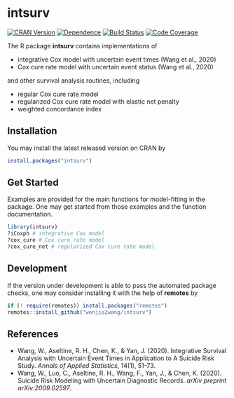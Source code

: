 # intsurv

[![CRAN Version][cran-version]][cran]
[![Dependence][tinyverse-dep]][cran]
[![Build Status][gha-icon]][gha-url]
[![Code Coverage][codecov-main]][codecov]

The R package **intsurv** contains implementations of

- integrative Cox model with uncertain event times (Wang et al., 2020)
- Cox cure rate model with uncertain event status (Wang et al., 2020)

and other survival analysis routines, including

- regular Cox cure rate model
- regularized Cox cure rate model with elastic net penalty
- weighted concordance index


## Installation

You may install the latest released version on CRAN by

```R
install.packages("intsurv")
```


## Get Started

Examples are provided for the main functions for model-fitting in the package.
One may get started from those examples and the function documentation.

```R
library(intsurv)
?iCoxph # integrative Cox model
?cox_cure # Cox cure rate model
?cox_cure_net # regularized Cox cure rate model
```


## Development

If the version under development is able to pass the automated package checks,
one may consider installing it with the help of **remotes** by

```R
if (! require(remotes)) install.packages("remotes")
remotes::install_github("wenjie2wang/intsurv")
```


## References

- Wang, W., Aseltine, R. H., Chen, K., & Yan, J. (2020). Integrative Survival
  Analysis with Uncertain Event Times in Application to A Suicide Risk
  Study. *Annals of Applied Statistics*, 14(1), 51-73.
- Wang, W., Luo, C., Aseltine, R. H., Wang, F., Yan, J., & Chen,
  K. (2020). Suicide Risk Modeling with Uncertain Diagnostic Records. *arXiv
  preprint arXiv:2009.02597*.


[cran]: https://cran.r-project.org/package=intsurv
[cran-version]: https://www.r-pkg.org/badges/version/intsurv
[tinyverse-dep]: https://tinyverse.netlify.com/badge/intsurv
[gha-icon]: https://github.com/wenjie2wang/intsurv/workflows/R-CMD-check/badge.svg
[gha-url]: https://github.com/wenjie2wang/intsurv/actions
[codecov]: https://codecov.io/gh/wenjie2wang/intsurv
[codecov-main]: https://codecov.io/gh/wenjie2wang/intsurv/branch/main/graph/badge.svg
